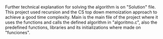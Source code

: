 Further technical explanation for solving the algorithm is on "Solution" file.
This project used recursion and the CS top down memoization approach to achieve a good time complexity.
Main is the main file of the project where it uses the functions and calls the defined algorithm in "algoritmo.c", also the predefined functions, libraries and its initializations where made on "funciones".
